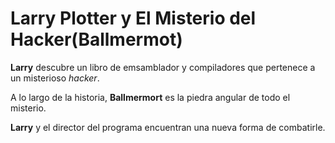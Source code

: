 Larry Plotter y El Misterio del Hacker(Ballmermot)
==================================================

**Larry** descubre un libro de emsamblador y compiladores que pertenece a un misterioso *hacker*.

A lo largo de la historia, **Ballmermort** es la piedra angular de 
todo el misterio.

**Larry** y el director del programa encuentran una nueva forma de combatirle.
